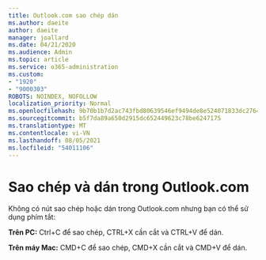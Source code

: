 ```yaml
---
title: Outlook.com sao chép dán
ms.author: daeite
author: daeite
manager: joallard
ms.date: 04/21/2020
ms.audience: Admin
ms.topic: article
ms.service: o365-administration
ms.custom:
- "1920"
- "9000303"
ROBOTS: NOINDEX, NOFOLLOW
localization_priority: Normal
ms.openlocfilehash: 9b70b1b7d2ac743fbd80639546ef9494de8e524071833dc276403391c560bb6a
ms.sourcegitcommit: b5f7da89a650d2915dc652449623c78be6247175
ms.translationtype: MT
ms.contentlocale: vi-VN
ms.lasthandoff: 08/05/2021
ms.locfileid: "54011106"
---
```

# <a name="copy-and-paste-in-outlookcom"></a>Sao chép và dán trong Outlook.com

Không có nút sao chép hoặc dán trong Outlook.com nhưng bạn có thể sử dụng phím tắt:

**Trên PC:** Ctrl+C để sao chép, CTRL+X cần cắt và CTRL+V để dán.

**Trên máy Mac:** CMD+C để sao chép, CMD+X cần cắt và CMD+V để dán.